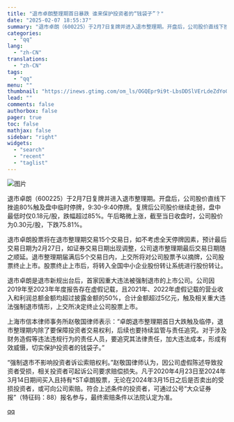 ```yaml
---
title: "退市卓朗整理期首日暴跌 谁来保护投资者的“钱袋子”？"
date: "2025-02-07 18:55:37"
summary: "退市卓朗（600225）于2月7日复牌并进入退市整理期。开盘后，公司股价直线下挫逾80%触及盘中临时..."
categories:
  - "qq"
lang:
  - "zh-CN"
translations:
  - "zh-CN"
tags:
  - "qq"
menu: ""
thumbnail: "https://inews.gtimg.com/om_ls/OGQEpr9i9t-LbsDDSlVErLdeZdYoGHZdIjzLLm8DMMxscAA_640360/0"
lead: ""
comments: false
authorbox: false
pager: true
toc: false
mathjax: false
sidebar: "right"
widgets:
  - "search"
  - "recent"
  - "taglist"
---
```


![图片](https://inews.gtimg.com/om_bt/OkVLeI4P75dMexp6lB-WIgKu0pMBQOQ8oVEPlD9bkwwikAA/641)

退市卓朗（600225）于2月7日复牌并进入退市整理期。开盘后，公司股价直线下挫逾80%触及盘中临时停牌，9:30-9:40停牌。复牌后公司股价继续走弱，盘中最低时仅0.18元/股，跌幅超过85%。午后略微上涨，截至当日收盘时，公司股价为0.30元/股，下跌75.81%。

退市卓朗股票将在退市整理期交易15个交易日，如不考虑全天停牌因素，预计最后交易日期为2月27日，如证券交易日期出现调整，公司退市整理期最后交易日期随之顺延。退市整理期届满后5个交易日内，上交所将对公司股票予以摘牌，公司股票终止上市。股票终止上市后，将转入全国中小企业股份转让系统进行股份转让。

退市卓朗是退市新规出台后，首家因重大违法被强制退市的上市公司。公司因2019年至2023年年度报告存在虚假记载，且2021年、2022年虚假记载的营业收入和利润总额金额均超过披露金额的50%，合计金额超过5亿元，触及相关重大违法强制退市情形，上交所决定终止公司股票上市。

上海市信本律师事务所赵敬国律师表示：“卓朗退市整理期首日大跌触及临停，退市整理期内除了要保障投资者交易权利，后续也要持续监管与责任追究。对于涉及财务造假等违法违规行为的责任人员，要追究其法律责任，加大违法成本，形成有效威慑，切实保护投资者的钱袋子。”

“强制退市不影响投资者诉讼索赔权利。”赵敬国律师认为，因公司虚假陈述导致投资者受损，相关投资者可起诉公司要求赔偿损失。凡于2020年4月23日至2024年3月14日期间买入且持有\*ST卓朗股票，无论在2024年3月15日之后是否卖出的受损投资者，或可向公司索赔。符合上述条件的投资者，可通过公号“大众证券报”（特征码：88）报名参与，最终索赔条件以法院认定为准。

[qq](https://new.qq.com/rain/a/20250207A07S6Z00)
